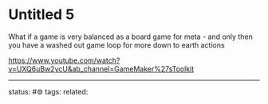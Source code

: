 # Untitled 5
What if a game is very balanced as a board game for meta - and only then you have a washed out game loop for more down to earth actions

https://www.youtube.com/watch?v=UXQ6uBw2ycU&ab_channel=GameMaker%27sToolkit



---
status: #⚙️ 
tags: 
related: 
